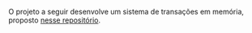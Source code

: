 O projeto a seguir desenvolve um sistema de transações em memória, proposto [nesse repositório](https://github.com/rafaellins-itau/desafio-itau-vaga-99-junior?tab=readme-ov-file#223-calcular-estat%C3%ADsticas-get-estatistica).